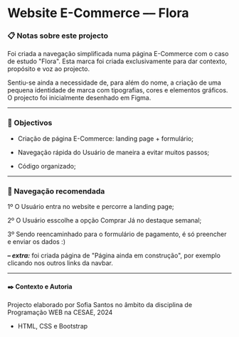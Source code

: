 # Website E-Commerce   ––   Flora

### 📋 Notas sobre este projecto

Foi criada a navegação simplificada numa página E-Commerce com o caso de estudo "Flora". 
Esta marca foi criada exclusivamente para dar contexto, propósito e voz ao projecto. 

Sentiu-se ainda a necessidade de, para além do nome, a criação de uma pequena identidade de marca com tipografias, cores e elementos gráficos.
O projecto foi inicialmente desenhado em Figma.

---

### 🔧 Objectivos

- Criação de página E-Commerce: landing page + formulário;

- Navegação rápida do Usuário de maneira a evitar muitos passos;

- Código organizado;

---

### 🚀 Navegação recomendada

1º O Usuário entra no website e percorre a landing page;

2º O Usuário esscolhe a opção Comprar Já no destaque semanal;

3º Sendo reencaminhado para o formulário de pagamento, é só preencher e enviar os dados :)

***– extra:*** foi criada página de "Página ainda em construção", por exemplo clicando nos outros links da navbar.

---

#### ✒️ Contexto e Autoria

Projecto elaborado por Sofia Santos no âmbito da disciplina de Programação WEB na CESAE, 2024

- HTML, CSS e Bootstrap
